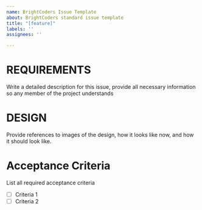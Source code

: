 ```yaml
---
name: BrightCoders Issue Template
about: BrightCoders standard issue template
title: "[feature]"
labels: ''
assignees: ''

---
```


# REQUIREMENTS
Write a detailed description for this issue, provide all necessary information so any member of the project understands

# DESIGN
Provide references to images of the design, how it looks like now, and how it should look like.

# Acceptance Criteria
List all required acceptance criteria
- [ ] Criteria 1
- [ ] Criteria 2

